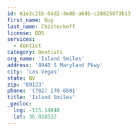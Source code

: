 ```yaml
---
id: 61e2c21b-64d2-4e88-a68b-c28825073b13
first_name: Guy
last_name: Chisteckoff
license: DDS
services:
  - dentist
category: Dentists
org_name: 'Island Smiles'
address: '8940 S Maryland Pkwy'
city: 'Las Vegas'
state: NV
zip: '89123'
phone: '(702) 270-6501'
title: 'Island Smiles'
_geoloc:
  lng: -115.14848
  lat: 36.026532
---
```


